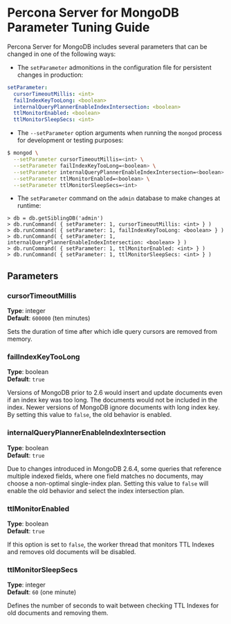 # Percona Server for MongoDB Parameter Tuning Guide

Percona Server for MongoDB includes several parameters that can be changed
in one of the following ways:


* The `setParameter` admonitions in the configuration file
for persistent changes in production:

```yaml
setParameter:
  cursorTimeoutMillis: <int>
  failIndexKeyTooLong: <boolean>
  internalQueryPlannerEnableIndexIntersection: <boolean>
  ttlMonitorEnabled: <boolean>
  ttlMonitorSleepSecs: <int>
```


* The `--setParameter` option arguments when running the `mongod` process
for development or testing purposes:

```{.bash data-prompt="$"}
$ mongod \
  --setParameter cursorTimeoutMillis=<int> \
  --setParameter failIndexKeyTooLong=<boolean> \
  --setParameter internalQueryPlannerEnableIndexIntersection=<boolean> \
  --setParameter ttlMonitorEnabled=<boolean> \
  --setParameter ttlMonitorSleepSecs=<int>
```


* The `setParameter` command on the `admin` database
to make changes at runtime:

```{.javascript data-prompt=">"}
> db = db.getSiblingDB('admin')
> db.runCommand( { setParameter: 1, cursorTimeoutMillis: <int> } )
> db.runCommand( { setParameter: 1, failIndexKeyTooLong: <boolean> } )
> db.runCommand( { setParameter: 1, internalQueryPlannerEnableIndexIntersection: <boolean> } )
> db.runCommand( { setParameter: 1, ttlMonitorEnabled: <int> } )
> db.runCommand( { setParameter: 1, ttlMonitorSleepSecs: <int> } )
```

## Parameters

### cursorTimeoutMillis

**Type**: integer <br>
**Default**: `600000` (ten minutes)

Sets the duration of time after which idle query cursors
are removed from memory.

### failIndexKeyTooLong

**Type**: boolean <br>
**Default**: `true`

Versions of MongoDB prior to 2.6 would insert and update documents
even if an index key was too long.
The documents would not be included in the index.
Newer versions of MongoDB ignore documents with long index key.
By setting this value to `false`, the old behavior is enabled.

### internalQueryPlannerEnableIndexIntersection

**Type**: boolean <br>
**Default**: `true`

Due to changes introduced in MongoDB 2.6.4,
some queries that reference multiple indexed fields,
where one field matches no documents,
may choose a non-optimal single-index plan.
Setting this value to `false` will enable the old behavior
and select the index intersection plan.

### ttlMonitorEnabled

**Type**: boolean <br>
**Default**: `true`

If this option is set to `false`,
the worker thread that monitors TTL Indexes and removes old documents
will be disabled.

### ttlMonitorSleepSecs

**Type**: integer <br>
**Default**: `60` (one minute)


Defines the number of seconds to wait
between checking TTL Indexes for old documents and removing them.
